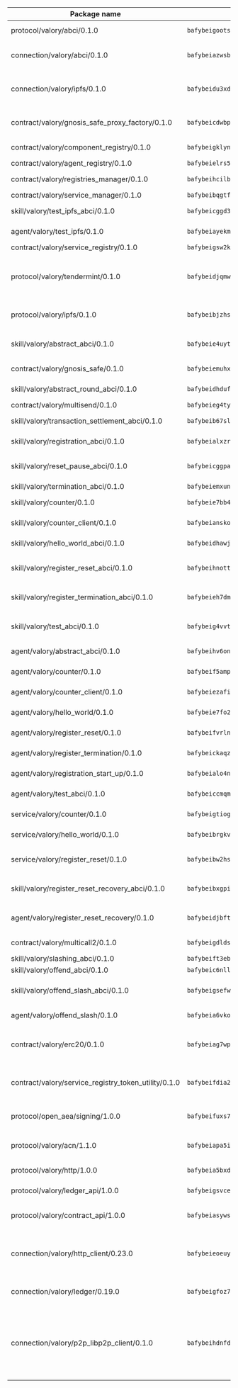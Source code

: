| Package name                                                  | Package hash                                                  | Description                                                                                                                |
| ------------------------------------------------------------- | ------------------------------------------------------------- | -------------------------------------------------------------------------------------------------------------------------- |
| protocol/valory/abci/0.1.0                                    | `bafybeigootsvqpk6th5xpdtzanxum3earifrrezfyhylfrit7yvqdrtgpe` | A protocol for ABCI requests and responses.                                                                                |
| connection/valory/abci/0.1.0                                  | `bafybeiazwsbsqcj3k4dhsf6pvl3i45cxq4itchrkdmximdxmoyjmidrnha` | connection to wrap communication with an ABCI server.                                                                      |
| connection/valory/ipfs/0.1.0                                  | `bafybeidu3xd6rd5zysv2due2cnrc3sxx5vss2usxwaxxtxxuyha2kuhd3e` | A connection responsible for uploading and downloading files from IPFS.                                                    |
| contract/valory/gnosis_safe_proxy_factory/0.1.0               | `bafybeicdwbpjcvsqr3vpkfmp3shveapm6zyxfedpl65gzyzcbnyqjt46va` | Gnosis Safe proxy factory (GnosisSafeProxyFactory) contract                                                                |
| contract/valory/component_registry/0.1.0                      | `bafybeigklynwl3mfav5yt5zdkrqe6rukv4ygdhpdusk66ojt4jj7tunxcy` | Component registry contract                                                                                                |
| contract/valory/agent_registry/0.1.0                          | `bafybeielrs5qih3r6qhnily6x4h4j4j6kux6eqr546homow4c5ljgfyljq` | Agent registry contract                                                                                                    |
| contract/valory/registries_manager/0.1.0                      | `bafybeihcilb27ekgoplmc43iog2zrus63fufql4rly2umbuj573nu3zpg4` | Registries Manager contract                                                                                                |
| contract/valory/service_manager/0.1.0                         | `bafybeibqgtfjmndeczixlc7iu25azjoaqexssthw36vaspy7rtjtzx3lfq` | Service Manager contract                                                                                                   |
| skill/valory/test_ipfs_abci/0.1.0                             | `bafybeicggd3cdiyvzsdx2rg2et5p5jcxhjq2rhblgq32i64cvnydevokmy` | IPFS e2e testing application.                                                                                              |
| agent/valory/test_ipfs/0.1.0                                  | `bafybeiayekmepz7gr7noqn2sikq6l6t3vrb3etsopzvvhnu6azy2bjqbpm` | Agent for testing the ABCI connection.                                                                                     |
| contract/valory/service_registry/0.1.0                        | `bafybeigsw2khfh6qgbcq2gki4xv447flwbxb5jsi4fnul34t3f6b5y7jty` | Service Registry contract                                                                                                  |
| protocol/valory/tendermint/0.1.0                              | `bafybeidjqmwvgi4rqgp65tbkhmi45fwn2odr5ecezw6q47hwitsgyw4jpa` | A protocol for communication between two AEAs to share tendermint configuration details.                                   |
| protocol/valory/ipfs/0.1.0                                    | `bafybeibjzhsengtxfofqpxy6syamplevp35obemwfp4c5lhag3v2bvgysa` | A protocol specification for IPFS requests and responses.                                                                  |
| skill/valory/abstract_abci/0.1.0                              | `bafybeie4uytgkedxh4656mdzfecoqeq6lvylg2btczkkkx3cxrqgvughc4` | The abci skill provides a template of an ABCI application.                                                                 |
| contract/valory/gnosis_safe/0.1.0                             | `bafybeiemuhxae7a5s6wc3qvkizeawauky6dkgswquuigkwbm655c344oqu` | Gnosis Safe (GnosisSafeL2) contract                                                                                        |
| skill/valory/abstract_round_abci/0.1.0                        | `bafybeidhdufyezamzwlcea3bw7jgjmoilfhvh5xqlzwfw4tli3yx75a7iy` | abstract round-based ABCI application                                                                                      |
| contract/valory/multisend/0.1.0                               | `bafybeieg4tywd5lww2vygvpkilg3hcepa4rmhehjuamyvdf6vazt554v6u` | MultiSend contract                                                                                                         |
| skill/valory/transaction_settlement_abci/0.1.0                | `bafybeib67slspu7dpfqkhdze5dq6mbbdiii2gntngcjbloeqszli47bipa` | ABCI application for transaction settlement.                                                                               |
| skill/valory/registration_abci/0.1.0                          | `bafybeialxzra5rd4ct6uwrmtpnwyj2c3e6rdqhygngyomfszr2mrcoxmde` | ABCI application for common apps.                                                                                          |
| skill/valory/reset_pause_abci/0.1.0                           | `bafybeicggpa7ih5duxu4u5ck3x5hs2if5mcsfatmudn6h3tbzddl7was4a` | ABCI application for resetting and pausing app executions.                                                                 |
| skill/valory/termination_abci/0.1.0                           | `bafybeiemxunramezsnhpgdbykf5c2yropexvkpj3hrjyasqtm3o5vjs57q` | Termination skill.                                                                                                         |
| skill/valory/counter/0.1.0                                    | `bafybeie7bb4g7wpqhs5wlt6eidqhkx4qtfea6r6vzcr2577kmb2q2ysl5u` | The ABCI Counter application example.                                                                                      |
| skill/valory/counter_client/0.1.0                             | `bafybeianskoghhdffn4wqquup3rtziefq6jareutugb6a5zkbvuvctgk3i` | A client for the ABCI counter application.                                                                                 |
| skill/valory/hello_world_abci/0.1.0                           | `bafybeidhawjro46qjp32y72gexzkctpub6g3vaejdjyn3mugngcvhnrhde` | Hello World ABCI application.                                                                                              |
| skill/valory/register_reset_abci/0.1.0                        | `bafybeihnott456r5yrgx6izra2xjrd5rh3nhe6twxlttblhbqkxtop356u` | ABCI application for dummy skill that registers and resets                                                                 |
| skill/valory/register_termination_abci/0.1.0                  | `bafybeieh7dm6dvq5isttf4kiqbypvvs3t4bh6axmqhbzftgqwtvdzp37nq` | ABCI application for dummy skill that registers and resets                                                                 |
| skill/valory/test_abci/0.1.0                                  | `bafybeig4vvt3l7xnkvbkwd6bm6xzavjmayjz3ayed3xkbivzldegiuinim` | ABCI application for testing the ABCI connection.                                                                          |
| agent/valory/abstract_abci/0.1.0                              | `bafybeihv6on5csrpszjcvwo5zt332zf25vdfaoqjzvhihot5lthpcjaqhq` | The abstract ABCI AEA - for testing purposes only.                                                                         |
| agent/valory/counter/0.1.0                                    | `bafybeif5ampxopise5h3i3r7cpgvgdoqyfn7gzpnrl6dkkzdlnspj6dry4` | The ABCI Counter example as an AEA                                                                                         |
| agent/valory/counter_client/0.1.0                             | `bafybeiezafi5dsznblg73g7coubjk4gwkciwacohliythe7k4l2wiydfca` | The ABCI Counter example as an AEA                                                                                         |
| agent/valory/hello_world/0.1.0                                | `bafybeie7fo2cak6nfszkwwpsxmespcmku2bjflrkoi5dnzhols2oj75lcu` | Hello World ABCI example.                                                                                                  |
| agent/valory/register_reset/0.1.0                             | `bafybeifvrlnjytml4v66fqgsr4bf76jo7uu7idiysni5vd54xly3l7j6dy` | Register reset to replicate Tendermint issue.                                                                              |
| agent/valory/register_termination/0.1.0                       | `bafybeickaqzqkwwt34jgqzdwvnbx657ojx3p7qx4p4h4ibdpc53hfqy6ni` | Register terminate to test the termination feature.                                                                        |
| agent/valory/registration_start_up/0.1.0                      | `bafybeialo4nt5wsjdoxcgnireciuidtciumdo2o4x75lstrizjbgmba32i` | Registration start-up ABCI example.                                                                                        |
| agent/valory/test_abci/0.1.0                                  | `bafybeiccmqm437iqafbu4nu7gqacfudolkr7gvtfrwtxovl32xnwllr55q` | Agent for testing the ABCI connection.                                                                                     |
| service/valory/counter/0.1.0                                  | `bafybeigtiogt75cezmgl3knaejg7lfos2bqa5bd6scpeoqv66xrlxsyb64` | A set of agents incrementing a counter                                                                                     |
| service/valory/hello_world/0.1.0                              | `bafybeibrgkvkyotb5lb2yugjyjrba2nyuxslvkh3yjaxgxszd67c524jse` | A simple demonstration of a simple ABCI application                                                                        |
| service/valory/register_reset/0.1.0                           | `bafybeibw2hseg4yfrdc3cuo6ibtvqza3anm7sxiukqh5fer6eq4xmjbjsq` | Test and debug tendermint reset mechanism.                                                                                 |
| skill/valory/register_reset_recovery_abci/0.1.0               | `bafybeibxgpitgfsuwdmc6uxglfnyrzcixl6hr45gennk46gzhsltcg7lkm` | ABCI application for dummy skill that registers and resets                                                                 |
| agent/valory/register_reset_recovery/0.1.0                    | `bafybeidjbftwepiiche7fti654p3f3yqbgoaj42qrd6go425xlsavgubma` | Agent to showcase hard reset as a recovery mechanism.                                                                      |
| contract/valory/multicall2/0.1.0                              | `bafybeigdldsklrlwiz4qa76oadbo5digvk6ndjmh56pob4hc3mmpls7bw4` | The MakerDAO multicall2 contract.                                                                                          |
| skill/valory/slashing_abci/0.1.0                              | `bafybeift3ebdwvo6ftnsobyfjlqykeexist4fy24us2zbqvcenq5doaa7m` | Slashing skill.                                                                                                            |
| skill/valory/offend_abci/0.1.0                                | `bafybeic6nllm4trtkmf4owl7bf6jehi4win3cpgil232ecxiieleykou3i` | Offend ABCI application.                                                                                                   |
| skill/valory/offend_slash_abci/0.1.0                          | `bafybeigsefwosdcstowugxud4qphbye6bbve4ftyasflsnnlwsdtfe7j34` | ABCI application used in order to test the slashing abci                                                                   |
| agent/valory/offend_slash/0.1.0                               | `bafybeia6vkojzks5p2dzdy6xi3cztxkmydmysqwwcofrmn6mmryh3ulu24` | Offend and slash to test the slashing feature.                                                                             |
| contract/valory/erc20/0.1.0                                   | `bafybeiag7wpfri44bwrx26374mnxyglmwxod6gu37foqkvloqr7oeldlgu` | The scaffold contract scaffolds a contract to be implemented by the developer.                                             |
| contract/valory/service_registry_token_utility/0.1.0          | `bafybeifdia2y5546tvk6xzxeaqzf2n5n7dutj2hdzbgenxohaqhjtnjqm4` | The scaffold contract scaffolds a contract to be implemented by the developer.                                             |
| protocol/open_aea/signing/1.0.0                               | `bafybeifuxs7gdg2okbn7uofymenjlmnih2wxwkym44lsgwmklgwuckxm2m` | A protocol for communication between skills and decision maker.                                                            |
| protocol/valory/acn/1.1.0                                     | `bafybeiapa5ilsobggnspoqhspftwolrx52udrwmaxdxgrk26heuvl4oooa` | The protocol used for envelope delivery on the ACN.                                                                        |
| protocol/valory/http/1.0.0                                    | `bafybeia5bxdua2i6chw6pg47bvoljzcpuqxzy4rdrorbdmcbnwmnfdobtu` | A protocol for HTTP requests and responses.                                                                                |
| protocol/valory/ledger_api/1.0.0                              | `bafybeigsvceac33asd6ecbqev34meyyjwu3rangenv6xp5rkxyz4krvcby` | A protocol for ledger APIs requests and responses.                                                                         |
| protocol/valory/contract_api/1.0.0                            | `bafybeiasywsvax45qmugus5kxogejj66c5taen27h4voriodz7rgushtqa` | A protocol for contract APIs requests and responses.                                                                       |
| connection/valory/http_client/0.23.0                          | `bafybeieoeuy4brzimtnubmokwirhrx27ezls6cdnl5qik4rkykfle3nn2y` | The HTTP_client connection that wraps a web-based client connecting to a RESTful API specification.                        |
| connection/valory/ledger/0.19.0                               | `bafybeigfoz7d7si7s4jehvloq2zmiiocpbxcaathl3bxkyarxoerxq7g3a` | A connection to interact with any ledger API and contract API.                                                             |
| connection/valory/p2p_libp2p_client/0.1.0                     | `bafybeihdnfdth3qgltefgrem7xyi4b3ejzaz67xglm2hbma2rfvpl2annq` | The libp2p client connection implements a tcp connection to a running libp2p node as a traffic delegate to send/receive envelopes to/from agents in the DHT. |
